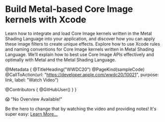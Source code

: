 # Build Metal-based Core Image kernels with Xcode

Learn how to integrate and load Core Image kernels written in the Metal Shading Language into your application, and discover how you can apply these image filters to create unique effects. Explore how to use Xcode rules and naming conventions for Core Image kernels written in Metal Shading Language. We’ll explain how to best use Core Image APIs effectively and optimally with Metal and the Metal Shading Language.

@Metadata {
   @TitleHeading("WWDC20")
   @PageKind(sampleCode)
   @CallToAction(url: "https://developer.apple.com/wwdc20/10021", purpose: link, label: "Watch Video")

   @Contributors {
      @GitHubUser(<replace this with your GitHub handle>)
   }
}

😱 "No Overview Available!"

Be the hero to change that by watching the video and providing notes! It's super easy:
 [Learn More…](https://wwdcnotes.github.io/WWDCNotes/documentation/wwdcnotes/contributing)

